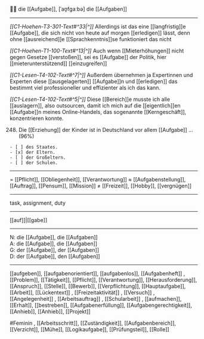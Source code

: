 🧑‍💼 die [[Aufgabe]], [ˈaʊ̯fɡaːbə]
die [[Aufgaben]]

---

_[[C1-Hoehen-T3-301-Text#^33|^]]_ Allerdings ist das eine [[langfristig]]e [[Aufgabe]], die sich nicht von heute auf morgen [[erledigen]] lässt, denn ohne [[ausreichend]]e [[Sprachkenntnis]]se funktioniert das nicht

_[[C1-Hoehen-T1-100-Text#^13|^]]_ Auch wenn [[Mieterhöhungen]] nicht gegen Gesetze [[verstoßen]], sei es [[Aufgabe]] der Politik, hier [[mieterunterstützend]] [[einzugreifen]]

_[[C1-Lesen-T4-102-Text#^7|^]]_ Außerdem übernehmen ja Expertinnen und Experten diese [[ausgelagerten]] [[Aufgabe]]n und [[erledigen]] das bestimmt viel professioneller und effizienter als ich das kann.

_[[C1-Lesen-T4-102-Text#^5|^]]_ Diese [[Bereich]]e musste ich alle [[auslagern]], also outsourcen, damit ich mich auf die [[eigentlich]]en [[Aufgabe]]n meines Online-Handels, das sogenannte [[Kerngeschäft]], konzentrieren konnte.

248. Die [[Erziehung]] der Kinder ist in Deutschland vor allem [[Aufgabe]] … (96%)


    - [ ] des Staates.
    - [x] der Eltern.
    - [ ] der Großeltern.
    - [ ] der Schulen.

---

= [[Pflicht]], [[Obliegenheit]], [[Verantwortung]]
≈ [[Aufgabenstellung]], [[Auftrag]], [[Pensum]], [[Mission]]
≠ [[Freizeit]], [[Hobby]], [[vergnügen]]

---

task, assignment, duty

---

[[auf]]|[[gabe]]

---

N: die [[Aufgabe]], die [[Aufgaben]]  
A: die [[Aufgabe]], die [[Aufgaben]]  
G: der [[Aufgabe]], der [[Aufgaben]]  
D: der [[Aufgabe]], den [[Aufgaben]]

---

[[aufgeben]], [[aufgabenorientiert]], [[aufgabenlos]], [[Aufgabenheft]]
, [[Problem]], [[Tätigkeit]], [[Pflicht]], [[Verantwortung]], [[Herausforderung]], [[Anspruch]], [[Stelle]], [[Bewerb]], [[Verpflichtung]], [[Hauptaufgabe]], [[Arbeit]], [[Lückentext]]
, [[Freizeitaktivität]]
, [[Versuch]]
, [[Angelegenheit]]
, [[Arbeitsauftrag]]
, [[Schularbeit]]
, [[aufmachen]], [[Erhalt]], [[bestreben]], [[Aufgabenerfüllung]], [[Aufgabengerechtigkeit]], [[Anhieb]], [[Anhieb]], [[Projekt]]

#Feminin , [[Arbeitsschritt]], [[Zuständigkeit]], [[Aufgabenbereich]], [[Verzicht]], [[Mühe]], [[Logikaufgabe]], [[Prüfungsteil]], [[Rolle]]
